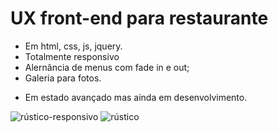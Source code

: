 <h1> UX front-end para restaurante </h1>

- Em html, css, js, jquery.
- Totalmente responsivo
- Alernância de menus com fade in e out;
- Galeria para fotos.

* Em estado avançado mas ainda em desenvolvimento.

![rústico-responsivo](https://user-images.githubusercontent.com/62233821/113487599-7343f600-948f-11eb-96ea-38af7d37e85b.jpg)
![rústico](https://user-images.githubusercontent.com/62233821/113487603-7a6b0400-948f-11eb-83ea-c090c896ece0.jpg)
